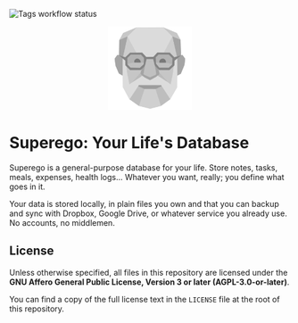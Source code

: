![Tags workflow status](https://github.com/superegodev/superego/actions/workflows/tags.yml/badge.svg)

<p align="center">
  <img alt="Superego logo" src="./docs/images/logo.svg" style="height: 150px;" />
</p>

# Superego: Your Life's Database

Superego is a general-purpose database for your life. Store notes, tasks, meals,
expenses, health logs... Whatever you want, really; you define what goes in it.

Your data is stored locally, in plain files you own and that you can backup and
sync with Dropbox, Google Drive, or whatever service you already use. No
accounts, no middlemen.

## License

Unless otherwise specified, all files in this repository are licensed under the
**GNU Affero General Public License, Version 3 or later (AGPL-3.0-or-later)**.

You can find a copy of the full license text in the `LICENSE` file at the root
of this repository.
